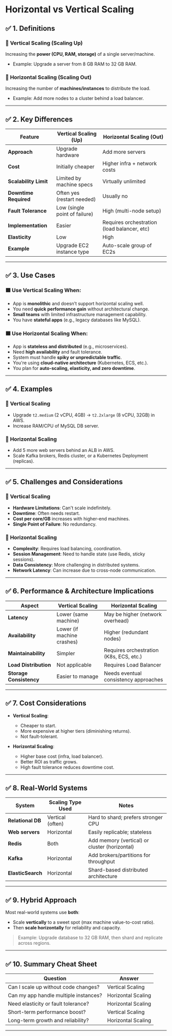 # **Horizontal vs Vertical Scaling**

## ✅ **1. Definitions**

### 🔹 **Vertical Scaling (Scaling Up)**

Increasing the **power (CPU, RAM, storage)** of a single server/machine.

* Example: Upgrade a server from 8 GB RAM to 32 GB RAM.

### 🔹 **Horizontal Scaling (Scaling Out)**

Increasing the number of **machines/instances** to distribute the load.

* Example: Add more nodes to a cluster behind a load balancer.

---

## ✅ **2. Key Differences**

| Feature               | Vertical Scaling (Up)         | Horizontal Scaling (Out)                    |
| --------------------- | ----------------------------- | ------------------------------------------- |
| **Approach**          | Upgrade hardware              | Add more servers                            |
| **Cost**              | Initially cheaper             | Higher infra + network costs                |
| **Scalability Limit** | Limited by machine specs      | Virtually unlimited                         |
| **Downtime Required** | Often yes (restart needed)    | Usually no                                  |
| **Fault Tolerance**   | Low (single point of failure) | High (multi-node setup)                     |
| **Implementation**    | Easier                        | Requires orchestration (load balancer, etc) |
| **Elasticity**        | Low                           | High                                        |
| **Example**           | Upgrade EC2 instance type     | Auto-scale group of EC2s                    |

---

## ✅ **3. Use Cases**

### 🟩 Use Vertical Scaling When:

* App is **monolithic** and doesn’t support horizontal scaling well.
* You need **quick performance gain** without architectural change.
* **Small teams** with limited infrastructure management capability.
* You have **stateful apps** (e.g., legacy databases like MySQL).

### 🟦 Use Horizontal Scaling When:

* App is **stateless and distributed** (e.g., microservices).
* Need **high availability** and fault tolerance.
* System must handle **spiky or unpredictable traffic**.
* You're using **cloud-native architecture** (Kubernetes, ECS, etc.).
* You plan for **auto-scaling, elasticity, and zero downtime**.

---

## ✅ **4. Examples**

### 📌 **Vertical Scaling**

* Upgrade `t2.medium` (2 vCPU, 4GB) → `t2.2xlarge` (8 vCPU, 32GB) in AWS.
* Increase RAM/CPU of MySQL DB server.

### 📌 **Horizontal Scaling**

* Add 5 more web servers behind an ALB in AWS.
* Scale Kafka brokers, Redis cluster, or a Kubernetes Deployment (replicas).

---

## ✅ **5. Challenges and Considerations**

### 🔸 **Vertical Scaling**

* **Hardware Limitations**: Can't scale indefinitely.
* **Downtime**: Often needs restart.
* **Cost per core/GB** increases with higher-end machines.
* **Single Point of Failure**: No redundancy.

### 🔸 **Horizontal Scaling**

* **Complexity**: Requires load balancing, coordination.
* **Session Management**: Need to handle state (use Redis, sticky sessions).
* **Data Consistency**: More challenging in distributed systems.
* **Network Latency**: Can increase due to cross-node communication.

---

## ✅ **6. Performance & Architecture Implications**

| Aspect                  | Vertical Scaling           | Horizontal Scaling                      |
| ----------------------- | -------------------------- | --------------------------------------- |
| **Latency**             | Lower (same machine)       | May be higher (network overhead)        |
| **Availability**        | Lower (if machine crashes) | Higher (redundant nodes)                |
| **Maintainability**     | Simpler                    | Requires orchestration (K8s, ECS, etc.) |
| **Load Distribution**   | Not applicable             | Requires Load Balancer                  |
| **Storage Consistency** | Easier to manage           | Needs eventual consistency approaches   |

---

## ✅ **7. Cost Considerations**

* **Vertical Scaling**:

  * Cheaper to start.
  * More expensive at higher tiers (diminishing returns).
  * Not fault-tolerant.

* **Horizontal Scaling**:

  * Higher base cost (infra, load balancer).
  * Better ROI as traffic grows.
  * High fault tolerance reduces downtime cost.

---

## ✅ **8. Real-World Systems**

| System            | Scaling Type Used | Notes                                         |
| ----------------- | ----------------- | --------------------------------------------- |
| **Relational DB** | Vertical (often)  | Hard to shard; prefers stronger CPU           |
| **Web servers**   | Horizontal        | Easily replicable; stateless                  |
| **Redis**         | Both              | Add memory (vertical) or cluster (horizontal) |
| **Kafka**         | Horizontal        | Add brokers/partitions for throughput         |
| **ElasticSearch** | Horizontal        | Shard-based distributed architecture          |

---

## ✅ **9. Hybrid Approach**

Most real-world systems use **both**:

* Scale **vertically** to a sweet spot (max machine value-to-cost ratio).
* Then **scale horizontally** for reliability and capacity.

> Example: Upgrade database to 32 GB RAM, then shard and replicate across regions.

---

## ✅ **10. Summary Cheat Sheet**

| Question                              | Answer             |
| ------------------------------------- | ------------------ |
| Can I scale up without code changes?  | Vertical Scaling   |
| Can my app handle multiple instances? | Horizontal Scaling |
| Need elasticity or fault tolerance?   | Horizontal Scaling |
| Short-term performance boost?         | Vertical Scaling   |
| Long-term growth and reliability?     | Horizontal Scaling |

---